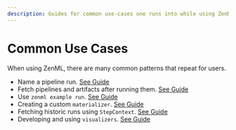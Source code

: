 ```yaml
---
description: Guides for common use-cases one runs into while using ZenML.
---
```


# Common Use Cases

When using ZenML, there are many common patterns that repeat for users. 

* Name a pipeline run. [See Guide](naming-a-pipeline-run.md)
* Fetch pipelines and artifacts after running them. [See Guide](post-execution-workflow.md)
* Use `zenml example run`. [See Guide](zenml-example-run.md)
* Creating a custom `materializer`. [See Guide](custom-materializer.md)
* Fetching historic runs using `StepContext`. [See Guide](historic-runs.md)
* Developing and using `visualizers`. [See Guide](visualizers.md)
